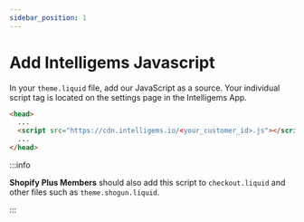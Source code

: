 ```yaml
---
sidebar_position: 1
---
```


# Add Intelligems Javascript

In your `theme.liquid` file, add our JavaScript as a source. Your individual script tag is located on the settings page in
the Intelligems App.

```html title="theme.liquid"
<head>
  ...
  <script src="https://cdn.intelligems.io/<your_customer_id>.js"></script>
  ...
</head>
```

:::info
 
**Shopify Plus Members** should also add this script to `checkout.liquid` and other files such as `theme.shogun.liquid`.

:::